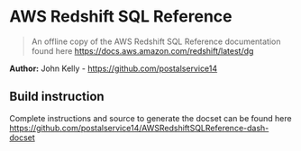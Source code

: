 AWS Redshift SQL Reference
=====================================

> An offline copy of the AWS Redshift SQL Reference documentation found here https://docs.aws.amazon.com/redshift/latest/dg

__Author:__ John Kelly -  https://github.com/postalservice14


## Build instruction
Complete instructions and source to generate the docset can be found here https://github.com/postalservice14/AWSRedshiftSQLReference-dash-docset
